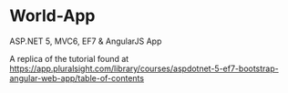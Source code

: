 # World-App
ASP.NET 5, MVC6, EF7 &amp; AngularJS App

A replica of the tutorial found at https://app.pluralsight.com/library/courses/aspdotnet-5-ef7-bootstrap-angular-web-app/table-of-contents
